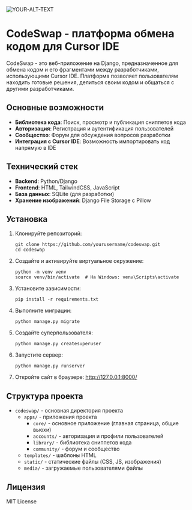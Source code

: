 <picture>
 <source media="(prefers-color-scheme: dark)" srcset="YOUR-DARKMODE-IMAGE">
 <source media="(prefers-color-scheme: light)" srcset="YOUR-LIGHTMODE-IMAGE">
 <img alt="YOUR-ALT-TEXT" src="https://i.postimg.cc/43Px0fPz/2025-04-18-21-36-34.png">
</picture>



# CodeSwap - платформа обмена кодом для Cursor IDE

CodeSwap - это веб-приложение на Django, предназначенное для обмена кодом и его фрагментами между разработчиками, использующими Cursor IDE. Платформа позволяет пользователям находить готовые решения, делиться своим кодом и общаться с другими разработчиками.

## Основные возможности

- **Библиотека кода**: Поиск, просмотр и публикация сниппетов кода
- **Авторизация**: Регистрация и аутентификация пользователей
- **Сообщество**: Форум для обсуждения вопросов разработки
- **Интеграция с Cursor IDE**: Возможность импортировать код напрямую в IDE

## Технический стек

- **Backend**: Python/Django
- **Frontend**: HTML, TailwindCSS, JavaScript
- **База данных**: SQLite (для разработки)
- **Хранение изображений**: Django File Storage с Pillow

## Установка

1. Клонируйте репозиторий:
   ```
   git clone https://github.com/yourusername/codeswap.git
   cd codeswap
   ```

2. Создайте и активируйте виртуальное окружение:
   ```
   python -m venv venv
   source venv/bin/activate  # На Windows: venv\Scripts\activate
   ```

3. Установите зависимости:
   ```
   pip install -r requirements.txt
   ```

4. Выполните миграции:
   ```
   python manage.py migrate
   ```

5. Создайте суперпользователя:
   ```
   python manage.py createsuperuser
   ```

6. Запустите сервер:
   ```
   python manage.py runserver
   ```

7. Откройте сайт в браузере: http://127.0.0.1:8000/

## Структура проекта

- `codeswap/` - основная директория проекта
  - `apps/` - приложения проекта
    - `core/` - основное приложение (главная страница, общие вьюхи)
    - `accounts/` - авторизация и профили пользователей
    - `library/` - библиотека сниппетов кода
    - `community/` - форум и сообщество
  - `templates/` - шаблоны HTML
  - `static/` - статические файлы (CSS, JS, изображения)
  - `media/` - загружаемые пользователями файлы

## Лицензия

MIT License 
